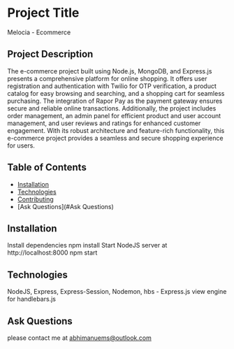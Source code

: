 # Project Title

Melocia - Ecommerce

## Project Description

The e-commerce project built using Node.js, MongoDB, and Express.js presents a comprehensive platform for online shopping. It offers user registration and 
authentication with Twilio for OTP verification, a product catalog for easy browsing and searching, and a shopping cart for seamless purchasing. The integration
of Rapor Pay as the payment gateway ensures secure and reliable online transactions. Additionally, the project includes order management, an admin panel for
efficient product and user account management, and user reviews and ratings for enhanced customer engagement. With its robust architecture and feature-rich 
functionality, this e-commerce project provides a seamless and secure shopping experience for users.

## Table of Contents

- [Installation](#installation)
- [Technologies](#Technologies)
- [Contributing](#contributing)
- [Ask Questions](#Ask Questions)

## Installation

Install dependencies
npm install
Start NodeJS server at http://localhost:8000
npm start


## Technologies

NodeJS, Express, Express-Session, Nodemon, hbs - Express.js view engine for handlebars.js


## Ask Questions

 please contact me at abhimanuems@outlook.com
